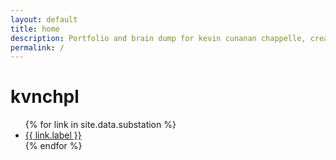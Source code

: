 ```yaml
---
layout: default
title: home
description: Portfolio and brain dump for kevin cunanan chappelle, creator of multimedia projects and performances. Based in New York City.
permalink: /
---
```


<h1>kvnchpl</h1>

<ul class="link-list">
  {% for link in site.data.substation %}
    <li>
      <a href="{{ link.href }}" 
         {% if link.href == page.url %}aria-current="page"{% endif %}
         {% if link.newTab == false %}target="_self"{% elsif link.href contains 'http' %}target="_blank" rel="noopener noreferrer"{% endif %}>
        {{ link.label }}
      </a>
    </li>
  {% endfor %}
</ul>